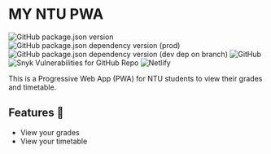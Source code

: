 # MY NTU PWA

<p>
  <img alt="GitHub package.json version" src="https://img.shields.io/github/package-json/v/guanboo-yang/my-ntu?color=blueviolet">
  <img alt="GitHub package.json dependency version (prod)" src="https://img.shields.io/github/package-json/dependency-version/guanboo-yang/my-ntu/vue">
  <img alt="GitHub package.json dependency version (dev dep on branch)" src="https://img.shields.io/github/package-json/dependency-version/guanboo-yang/my-ntu/dev/vite">
  <img alt="GitHub" src="https://img.shields.io/github/license/guanboo-yang/my-ntu">
  <img alt="Snyk Vulnerabilities for GitHub Repo" src="https://img.shields.io/snyk/vulnerabilities/github/guanboo-yang/my-ntu">
  <img alt="Netlify" src="https://img.shields.io/netlify/5870197d-7a11-4d02-b79c-bcd33197b0c1">
</p>

This is a Progressive Web App (PWA) for NTU students to view their grades and timetable.

## Features 🎉

- View your grades
- View your timetable
